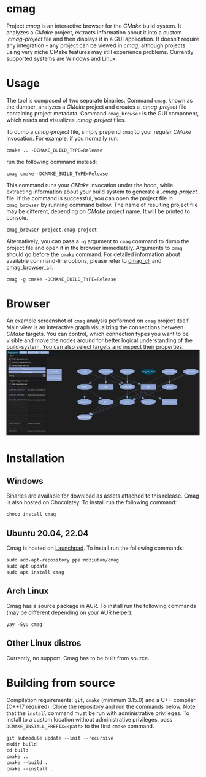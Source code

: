 # cmag

Project *cmag* is an interactive browser for the *CMake* build system. It analyzes a *CMake* project, extracts information about it into a custom *.cmag-project* file and then displays it in a GUI application. It doesn't require any integration - any project can be viewed in *cmag*, although projects using very niche CMake features may still experience problems. Currently supported systems are Windows and Linux.



# Usage
The tool is composed of two separate binaries. Command `cmag`, known as the dumper, analyzes a *CMake* project and creates a *.cmag-project* file containing project metadata. Command `cmag_browser` is the GUI component, which reads and visualizes *.cmag-project* files.

To dump a *cmag-project* file, simply prepend `cmag` to your regular *CMake* invocation. For example, if you normally run:
```
cmake .. -DCMAKE_BUILD_TYPE=Release
```

run the following command instead:
```
cmag cmake -DCMAKE_BUILD_TYPE=Release
```

This command runs your *CMake* invocation under the hood, while extracting information about your build system to generate a *.cmag-project* file. If the command is successful, you can open the project file in `cmag_browser` by running command below. The name of resulting project file may be different, depending on *CMake* project name. It will be printed to console.
```
cmag_browser project.cmag-project
```

Alternatively, you can pass a `-g` argument to `cmag` command to dump the project file and open it in the browser immediately. Arguments to `cmag` should go before the `cmake` command. For detailed information about available command-line options, please refer to [cmag_cli](doc/cmag_cli.txt) and [cmag_browser_cli](doc/cmag_browser_cli.txt).
```
cmag -g cmake -DCMAKE_BUILD_TYPE=Release
```



# Browser
An example screenshot of `cmag` analysis performed on `cmag` project itself. Main view is an interactive graph visualizing the connections between *CMake* targets. You can control, which connection types you want to be visible and move the nodes around for better logical understanding of the build-system. You can also select targets and inspect their properties.
![browser screenshot](doc/browser_graph.png)



# Installation
## Windows
Binaries are available for download as assets attached to this release.
Cmag is also hosted on Chocolatey. To install run the following command:
```
choco install cmag
```

## Ubuntu 20.04, 22.04
Cmag is hosted on [Launchpad](https://launchpad.net/~mdziuban/+archive/ubuntu/cmag). To install run the following commands:
```
sudo add-apt-repository ppa:mdziuban/cmag
sudo apt update
sudo apt install cmag
```

## Arch Linux
Cmag has a source package in AUR. To install run the following commands (may be different depending on your AUR helper):
```
yay -Syu cmag
```

## Other Linux distros
Currently, no support. Cmag has to be built from source.



# Building from source
Compilation requirements: `git`, `cmake` (minimum 3.15.0) and a C++ compiler (C++17 required). Clone the repository and run the commands below. Note that the `install` command must be run with administrative privileges. To install to a custom location without administrative privileges, pass `-DCMAKE_INSTALL_PREFIX=<path>` to the first `cmake` command.
```
git submodule update --init --recursive
mkdir build
cd build
cmake ..
cmake --build .
cmake --install .
```
